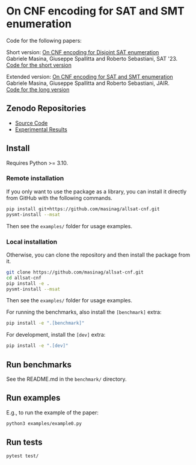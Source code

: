 # On CNF encoding for SAT and SMT enumeration

Code for the following papers:

Short version: [On CNF encoding for Disjoint SAT enumeration](https://doi.org/10.4230/LIPIcs.SAT.2023.14)<br/>
Gabriele Masina, Giuseppe Spallitta and Roberto Sebastiani, SAT '23.<br/>
[Code for the short version](https://github.com/masinag/allsat-cnf/releases/tag/SAT23)

Extended version: [On CNF encoding for SAT and SMT enumeration](https://doi.org/10.1613/jair.1.16870)<br/>
Gabriele Masina, Giuseppe Spallitta and Roberto Sebastiani, JAIR.<br/>
[Code for the long version](https://github.com/masinag/allsat-cnf/releases/tag/JAIR25)<br/>

## Zenodo Repositories
- [Source Code](https://doi.org/10.5281/zenodo.14033422)
- [Experimental Results](https://doi.org/10.5281/zenodo.14035595)

## Install

Requires Python >= 3.10.

### Remote installation

If you only want to use the package as a library, you can install it directly from GitHub with the following commands.

```bash
pip install git+https://github.com/masinag/allsat-cnf.git
pysmt-install --msat
```

Then see the `examples/` folder for usage examples.

### Local installation

Otherwise, you can clone the repository and then install the package from it.

```bash
git clone https://github.com/masinag/allsat-cnf.git
cd allsat-cnf
pip install -e .
pysmt-install --msat
```

Then see the `examples/` folder for usage examples.

For running the benchmarks, also install the `[benchmark]` extra:

```bash
pip install -e ".[benchmark]"
```

For development, install the `[dev]` extra:

```bash
pip install -e ".[dev]"
```

## Run benchmarks

See the README.md in the `benchmark/` directory.

## Run examples

E.g., to run the example of the paper:

```bash
python3 examples/example0.py
```

## Run tests

```bash
pytest test/
``` 
